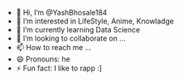 - 👋 Hi, I’m @YashBhosale184
- 👀 I’m interested in LifeStyle, Anime, Knowladge 
- 🌱 I’m currently learning Data Science 
- 💞️ I’m looking to collaborate on ...
- 📫 How to reach me ...
- 😄 Pronouns: he 
- ⚡ Fun fact: I like to rapp :] 

<!---
YashBhosale184/YashBhosale184 is a ✨ special ✨ repository because its `README.md` (this file) appears on your GitHub profile.
You can click the Preview link to take a look at your changes.
--->
